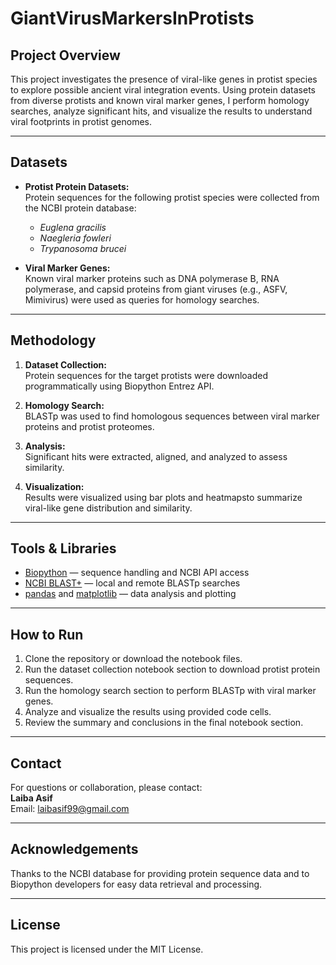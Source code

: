 # GiantVirusMarkersInProtists

## Project Overview

This project investigates the presence of viral-like genes in protist species to explore possible ancient viral integration events. Using protein datasets from diverse protists and known viral marker genes, I perform homology searches, analyze significant hits, and visualize the results to understand viral footprints in protist genomes.

---

## Datasets

- **Protist Protein Datasets:**  
  Protein sequences for the following protist species were collected from the NCBI protein database:  
  - *Euglena gracilis*  
  - *Naegleria fowleri*  
  - *Trypanosoma brucei*  

- **Viral Marker Genes:**  
  Known viral marker proteins such as DNA polymerase B, RNA polymerase, and capsid proteins from giant viruses (e.g., ASFV, Mimivirus) were used as queries for homology searches.

---

## Methodology

1. **Dataset Collection:**  
   Protein sequences for the target protists were downloaded programmatically using Biopython Entrez API.

2. **Homology Search:**  
   BLASTp was used to find homologous sequences between viral marker proteins and protist proteomes.

3. **Analysis:**  
   Significant hits were extracted, aligned, and analyzed to assess similarity.

4. **Visualization:**  
   Results were visualized using bar plots and heatmapsto summarize viral-like gene distribution and similarity.

---

## Tools & Libraries

- [Biopython](https://biopython.org/) — sequence handling and NCBI API access  
- [NCBI BLAST+](https://blast.ncbi.nlm.nih.gov/Blast.cgi) — local and remote BLASTp searches  
- [pandas](https://pandas.pydata.org/) and [matplotlib](https://matplotlib.org/) — data analysis and plotting  

---

## How to Run

1. Clone the repository or download the notebook files.  
2. Run the dataset collection notebook section to download protist protein sequences.  
3. Run the homology search section to perform BLASTp with viral marker genes.  
4. Analyze and visualize the results using provided code cells.  
5. Review the summary and conclusions in the final notebook section.

---

## Contact

For questions or collaboration, please contact:  
**Laiba Asif**  
Email: laibasif99@gmail.com

---

## Acknowledgements

Thanks to the NCBI database for providing protein sequence data and to Biopython developers for easy data retrieval and processing.

---

## License

This project is licensed under the MIT License.
